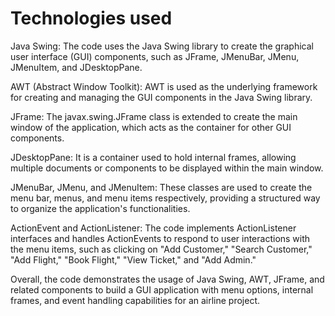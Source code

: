 # Technologies used
Java Swing: The code uses the Java Swing library to create the graphical user interface (GUI) components, such as JFrame, JMenuBar, JMenu, JMenuItem, and JDesktopPane.

AWT (Abstract Window Toolkit): AWT is used as the underlying framework for creating and managing the GUI components in the Java Swing library.

JFrame: The javax.swing.JFrame class is extended to create the main window of the application, which acts as the container for other GUI components.

JDesktopPane: It is a container used to hold internal frames, allowing multiple documents or components to be displayed within the main window.

JMenuBar, JMenu, and JMenuItem: These classes are used to create the menu bar, menus, and menu items respectively, providing a structured way to organize the application's functionalities.

ActionEvent and ActionListener: The code implements ActionListener interfaces and handles ActionEvents to respond to user interactions with the menu items, such as clicking on "Add Customer," "Search Customer," "Add Flight," "Book Flight," "View Ticket," and "Add Admin."

Overall, the code demonstrates the usage of Java Swing, AWT, JFrame, and related components to build a GUI application with menu options, internal frames, and event handling capabilities for an airline project.
